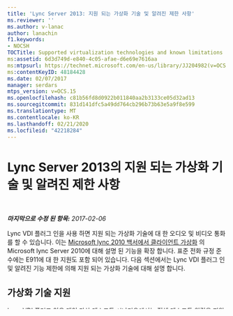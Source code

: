 ```yaml
---
title: 'Lync Server 2013: 지원 되는 가상화 기술 및 알려진 제한 사항'
ms.reviewer: ''
ms.author: v-lanac
author: lanachin
f1.keywords:
- NOCSH
TOCTitle: Supported virtualization technologies and known limitations
ms:assetid: 6d3d749d-e840-4c05-afae-d6e69e7616aa
ms:mtpsurl: https://technet.microsoft.com/en-us/library/JJ204982(v=OCS.15)
ms:contentKeyID: 48184428
ms.date: 02/07/2017
manager: serdars
mtps_version: v=OCS.15
ms.openlocfilehash: c81b56fd8d0922b011840aa2b3133ce05d32ad13
ms.sourcegitcommit: 831d141dfc5a49dd764cb296b73b63e5a9f8e599
ms.translationtype: MT
ms.contentlocale: ko-KR
ms.lasthandoff: 02/21/2020
ms.locfileid: "42218284"
---
```

<div data-xmlns="http://www.w3.org/1999/xhtml">

<div class="topic" data-xmlns="http://www.w3.org/1999/xhtml" data-msxsl="urn:schemas-microsoft-com:xslt" data-cs="https://msdn.microsoft.com/">

<div data-asp="https://msdn2.microsoft.com/asp">

# <a name="supported-virtualization-technologies-and-known-limitations-in-lync-server-2013"></a>Lync Server 2013의 지원 되는 가상화 기술 및 알려진 제한 사항

</div>

<div id="mainSection">

<div id="mainBody">

<span> </span>

_**마지막으로 수정 된 항목:** 2017-02-06_

Lync VDI 플러그 인을 사용 하면 지원 되는 가상화 기술에 대 한 오디오 및 비디오 통화를 할 수 있습니다. 이는 [Microsoft lync 2010 백서에서 클라이언트 가상화](https://go.microsoft.com/fwlink/?linkid=330447) 의 Microsoft lync Server 2010에 대해 설명 된 기능을 확장 합니다. 표준 전화 규정 준수에는 E911에 대 한 지원도 포함 되어 있습니다. 다음 섹션에서는 Lync VDI 플러그 인 및 알려진 기능 제한에 의해 지원 되는 가상화 기술에 대해 설명 합니다.

<div>

## <a name="support-for-virtualization-technologies"></a>가상화 기술 지원

Lync VDI 플러그 인은 개인 가상 데스크톱 시나리오에서는 전체 데스크톱 원격을 지원 하지만 원격 데스크톱 세션 시나리오에는 해당 되지 않습니다. 이러한 시나리오는 다음과 같이 설명할 수 있습니다.

  - **지원: 개인 설정 된 가상 데스크톱 또는 VDI (가상 데스크톱 인프라)**    이 시나리오에서는 각 사용자가 맞춤형 가상 데스크톱에 로그온 하 고 세션 간에 지속 되는 파일을 데스크톱에 저장할 수 있습니다. Microsoft 원격 데스크톱 서비스, VMware 수평 보기 및 Citrix XenDesktop은 Lync에서 사용 하도록 테스트 된 구현입니다. Microsoft에서 테스트 한 공급 업체별 VDI 환경 및 클라이언트 하드웨어에 대 한 자세한 내용은 [Microsoft Lync의 인프라 자격](https://go.microsoft.com/fwlink/?linkid=313435)을 참조 하십시오.

  - **지원 되지 않음: 원격 데스크톱 세션**    이 시나리오에서 각 사용자는 사용자 지정할 수 없는 일반 가상 데스크톱 세션에 로그온 합니다. 예제 구현에는 Microsoft RDSH (원격 데스크톱 세션) 및 citrix 수신기와 함께 사용 되는 Citrix XenApp 포함 됩니다.

Lync VDI 플러그 인은 전체 응용 프로그램을 로컬로 설치 하지 않고도 응용 프로그램을 사용할 수 있도록 하는 응용 프로그램 가상화와 같은 다른 가상화 기술을 지원 하지 않습니다. 예제 구현에는 Citrix XenApp 및 Microsoft Application Virtualization (App-v)이 포함 됩니다. 응용 프로그램 스트리밍, 응용 프로그램 원격 및 혼합 가상화 모드 (예: 전체 데스크톱 원격에서의 응용 프로그램 원격)는 지원 되지 않습니다.

확장성을 허용 하기 위해 Lync VDI 플러그 인은 DVCs (동적 가상 채널) 라는 플랫폼 독립적 Api를 사용 하도록 설계 되었습니다. Lync에서 명시적으로 지원 하지 않는 시나리오는 VDI solution provider의 지원 문을 참조 하십시오.

</div>

<div>

## <a name="known-feature-limitations"></a>알려진 기능 제한 사항

VDI 환경에서 Lync 2013을 사용 하는 경우의 알려진 제한은 다음과 같습니다.

  - 통화 위임 및 응답 그룹 에이전트 익명화 기능에 대 한 지원은 제한적입니다.

  - 다음 기능은 지원 되지 않습니다.
    
      - 통합 오디오 장치 및 비디오 장치 조정 페이지
    
      - 다중 보기 비디오
    
      - 대화 기록
    
      - RDS (원격 데스크톱 서비스)
    
      - 익명으로 모임 참가 (즉, 조직과 페더레이션 되지 않는 조직에서 호스팅하는 Lync 모임 참가)
    
      - Lync Phone Edition 장치와 함께 Lync VDI 플러그 인 사용
    
      - 네트워크 중단이 발생 하는 경우의 통화 연속성
    
      - 사용자 지정 된 벨 소리 및 보류 된 음악 기능

  - Lync VDI 플러그 인은 Office 365 환경에서 지원 되지 않습니다.

</div>

</div>

<span> </span>

</div>

</div>

</div>

